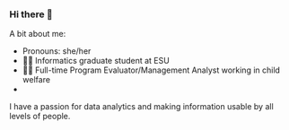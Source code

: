 ### Hi there 👋

A bit about me:
  - Pronouns: she/her
  - :student: Informatics graduate student at ESU
  - :office_worker: Full-time Program Evaluator/Management Analyst working in child welfare
  - 


I have a passion for data analytics and making information usable by all levels of people.




<!--
**epersing/epersing** is a ✨ _special_ ✨ repository because its `README.md` (this file) appears on your GitHub profile.

Here are some ideas to get you started:

- 🔭 I’m currently working on ...
- 🌱 I’m currently learning ...
- 👯 I’m looking to collaborate on ...
- 🤔 I’m looking for help with ...
- 💬 Ask me about ...
- 📫 How to reach me: ...
- 😄 Pronouns: ...
- ⚡ Fun fact: ...
-->
